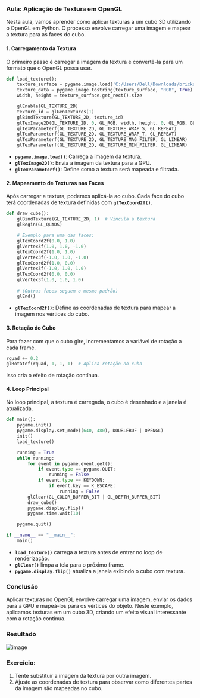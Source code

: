 ### Aula: Aplicação de Textura em OpenGL

Nesta aula, vamos aprender como aplicar texturas a um cubo 3D utilizando o OpenGL em Python. O processo envolve carregar uma imagem e mapear a textura para as faces do cubo.

#### 1. Carregamento da Textura
O primeiro passo é carregar a imagem da textura e convertê-la para um formato que o OpenGL possa usar.

```python
def load_texture():
    texture_surface = pygame.image.load('C:/Users/Dell/Downloads/bricks2.jpg')
    texture_data = pygame.image.tostring(texture_surface, "RGB", True)
    width, height = texture_surface.get_rect().size

    glEnable(GL_TEXTURE_2D)
    texture_id = glGenTextures(1)
    glBindTexture(GL_TEXTURE_2D, texture_id)
    glTexImage2D(GL_TEXTURE_2D, 0, GL_RGB, width, height, 0, GL_RGB, GL_UNSIGNED_BYTE, texture_data)
    glTexParameterf(GL_TEXTURE_2D, GL_TEXTURE_WRAP_S, GL_REPEAT)
    glTexParameterf(GL_TEXTURE_2D, GL_TEXTURE_WRAP_T, GL_REPEAT)
    glTexParameterf(GL_TEXTURE_2D, GL_TEXTURE_MAG_FILTER, GL_LINEAR)
    glTexParameterf(GL_TEXTURE_2D, GL_TEXTURE_MIN_FILTER, GL_LINEAR)
```

- **`pygame.image.load()`**: Carrega a imagem da textura.
- **`glTexImage2D()`**: Envia a imagem da textura para a GPU.
- **`glTexParameterf()`**: Define como a textura será mapeada e filtrada.

#### 2. Mapeamento de Texturas nas Faces
Após carregar a textura, podemos aplicá-la ao cubo. Cada face do cubo terá coordenadas de textura definidas com **`glTexCoord2f()`**.

```python
def draw_cube():
    glBindTexture(GL_TEXTURE_2D, 1)  # Vincula a textura
    glBegin(GL_QUADS)

    # Exemplo para uma das faces:
    glTexCoord2f(0.0, 1.0)
    glVertex3f(1.0, 1.0, -1.0)
    glTexCoord2f(1.0, 1.0)
    glVertex3f(-1.0, 1.0, -1.0)
    glTexCoord2f(1.0, 0.0)
    glVertex3f(-1.0, 1.0, 1.0)
    glTexCoord2f(0.0, 0.0)
    glVertex3f(1.0, 1.0, 1.0)
    
    # (Outras faces seguem o mesmo padrão)
    glEnd()
```

- **`glTexCoord2f()`**: Define as coordenadas de textura para mapear a imagem nos vértices do cubo.

#### 3. Rotação do Cubo
Para fazer com que o cubo gire, incrementamos a variável de rotação a cada frame.

```python
rquad += 0.2
glRotatef(rquad, 1, 1, 1)  # Aplica rotação no cubo
```

Isso cria o efeito de rotação contínua.

#### 4. Loop Principal

No loop principal, a textura é carregada, o cubo é desenhado e a janela é atualizada.

```python
def main():
    pygame.init()
    pygame.display.set_mode((640, 480), DOUBLEBUF | OPENGL)
    init()
    load_texture()

    running = True
    while running:
        for event in pygame.event.get():
            if event.type == pygame.QUIT:
                running = False
            if event.type == KEYDOWN:
                if event.key == K_ESCAPE:
                    running = False
        glClear(GL_COLOR_BUFFER_BIT | GL_DEPTH_BUFFER_BIT)
        draw_cube()
        pygame.display.flip()
        pygame.time.wait(10)

    pygame.quit()

if __name__ == "__main__":
    main()
```

- **`load_texture()`** carrega a textura antes de entrar no loop de renderização.
- **`glClear()`** limpa a tela para o próximo frame.
- **`pygame.display.flip()`** atualiza a janela exibindo o cubo com textura.

### Conclusão

Aplicar texturas no OpenGL envolve carregar uma imagem, enviar os dados para a GPU e mapeá-los para os vértices do objeto. Neste exemplo, aplicamos texturas em um cubo 3D, criando um efeito visual interessante com a rotação contínua.

### Resultado
![image](https://github.com/user-attachments/assets/6262c023-c806-4bad-8ac8-edbf4f9a54ba)

### Exercício:

1. Tente substituir a imagem da textura por outra imagem.
2. Ajuste as coordenadas de textura para observar como diferentes partes da imagem são mapeadas no cubo.

